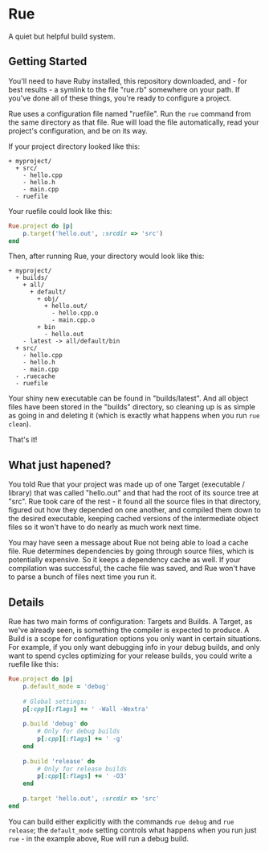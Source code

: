 # Rue
A quiet but helpful build system.


## Getting Started

You'll need to have Ruby installed, this repository downloaded, and - for best
results - a symlink to the file "rue.rb" somewhere on your path.  If you've done
all of these things, you're ready to configure a project.

Rue uses a configuration file named "ruefile".  Run the `rue` command from the
same directory as that file.  Rue will load the file automatically, read your
project's configuration, and be on its way.

If your project directory looked like this:

    + myproject/
      + src/
        - hello.cpp
        - hello.h
        - main.cpp
      - ruefile

Your ruefile could look like this:

```ruby
Rue.project do |p|
    p.target('hello.out', :srcdir => 'src')
end
```

Then, after running Rue, your directory would look like this:

    + myproject/
      + builds/
        + all/
          + default/
            + obj/
              + hello.out/
                - hello.cpp.o
                - main.cpp.o
            + bin
              - hello.out
        - latest -> all/default/bin
      + src/
        - hello.cpp
        - hello.h
        - main.cpp
      - .ruecache
      - ruefile

Your shiny new executable can be found in "builds/latest".  And all object files
have been stored in the "builds" directory, so cleaning up is as simple as going
in and deleting it (which is exactly what happens when you run `rue clean`).

That's it!


## What just hapened?

You told Rue that your project was made up of one Target (executable / library)
that was called "hello.out" and that had the root of its source tree at "src".
Rue took care of the rest - it found all the source files in that directory,
figured out how they depended on one another, and compiled them down to the
desired executable, keeping cached versions of the intermediate object files so
it won't have to do nearly as much work next time.

You may have seen a message about Rue not being able to load a cache file.  Rue
determines dependencies by going through source files, which is potentially
expensive.  So it keeps a dependency cache as well.  If your compilation was
successful, the cache file was saved, and Rue won't have to parse a bunch of
files next time you run it.

## Details

Rue has two main forms of configuration: Targets and Builds.  A Target, as we've
already seen, is something the compiler is expected to produce.  A Build is a
scope for configuration options you only want in certain situations.  For
example, if you only want debugging info in your debug builds, and only want to
spend cycles optimizing for your release builds, you could write a ruefile like
this:

```ruby
Rue.project do |p|
    p.default_mode = 'debug'
    
    # Global settings:
    p[:cpp][:flags] += ' -Wall -Wextra'
    
    p.build 'debug' do
        # Only for debug builds
        p[:cpp][:flags] += ' -g'
    end
    
    p.build 'release' do
        # Only for release builds
        p[:cpp][:flags] += ' -O3'
    end
    
    p.target 'hello.out', :srcdir => 'src'
end
```

You can build either explicitly with the commands `rue debug` and `rue release`;
the  `default_mode`  setting controls what happens when you run just `rue`  - in
the example above, Rue will run a debug build.

